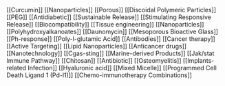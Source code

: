 [[Curcumin]]
[[Nanoparticles]]
[[Porous]]
[[Discoidal Polymeric Particles]]
[[PEG]]
[[Antidiabetic]]
[[Sustainable Release]]
[[Stimulating Responsive Release]]
[[Biocompatibility]]
[[Tissue engineering]]
[[Nanoparticles]]
[[Polyhydroxyalkanoates]]
[[Daunomycin]]
[[Mesoporous Bioactive Glass]]
[[Ph-response]]
[[Poly-l-glutamic Acid]]
[[Antibodies]]
[[Cancer therapy]]
[[Active Targeting]]
[[Lipid Nanoparticles]]
[[Anticancer drugs]]
[[Nanotechnology]]
[[Cgas-sting]]
[[Marine-derived Products]]
[[Jak/stat Immune Pathway]]
[[Chitosan]]
[[Antibiotic]]
[[Osteomyelitis]]
[[Implants-related Infection]]
[[Hyaluronic acid]]
[[Mixed Micelle]]
[[Programmed Cell Death Ligand 1 (Pd-l1)]]
[[Chemo-immunotherapy Combinations]]
